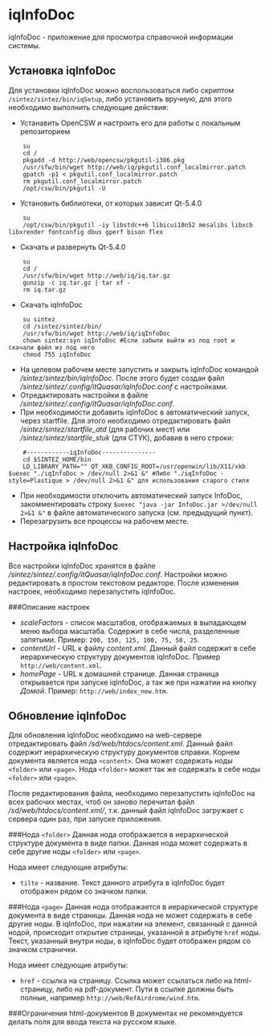 iqInfoDoc
===========
iqInfoDoc - приложение для просмотра справочной информации системы.

Установка iqInfoDoc
-------------------
Для установки iqInfoDoc можно воспользоваться либо скриптом `/sintez/sintez/bin/iqSetup`, либо установить вручную, для этого необходимо выполнить следующие действия:
* Устанавить OpenCSW и настроить его для работы с локальным репозиторием
~~~~~~{bash}
    su
    cd /
    pkgadd -d http://web/opencsw/pkgutil-i386.pkg
    /usr/sfw/bin/wget http://web/iq/pkgutil.conf_localmirror.patch
    gpatch -p1 < pkgutil.conf_localmirror.patch
    rm pkgutil.conf_localmirror.patch
    /opt/csw/bin/pkgutil -U
~~~~~~
* Установить библиотеки, от которых зависит Qt-5.4.0
~~~~~~{bash}
    su
    /opt/csw/bin/pkgutil -iy libstdc++6 libicui18n52 mesalibs libxcb libxrender fontconfig dbus gperf bison flex
~~~~~~
* Скачать и развернуть Qt-5.4.0
~~~~~~{bash}
    su
    cd /
    /usr/sfw/bin/wget http://web/iq/iq.tar.gz
    gunzip -c iq.tar.gz | tar xf -
    rm iq.tar.gz
~~~~~~
* Скачать iqInfoDoc
~~~~~~{bash}
    su sintez
    cd /sintez/sintez/bin/
    /usr/sfw/bin/wget http://web/iq/iqInfoDoc
    chown sintez:syn iqInfoDoc #Если забыли выйти из под root и скачали файл из под него
    chmod 755 iqInfoDoc
~~~~~~
* На целевом рабочем месте запустить и закрыть iqInfoDoc командой */sintez/sintez/bin/iqInfoDoc*. После этого будет создан файл */sintez/sintez/.config/itQuasar/iqInfoDoc.conf* с настройками.
* Отредактировать настройки в файле */sintez/sintez/.config/itQuasar/iqInfoDoc.conf*.
* При необходимости добавить iqInfoDoc в автоматический запуск, через startfile. Для этого необходимо отредактировать файл */sintez/sintez/startfile_atd* (для рабочих мест) или */sintez/sintez/startfile_stuk* (для СТУК), добавив в него строки:
~~~~~~~~{bash}    
    #------------iqInfoDoc---------------
    cd $SINTEZ_HOME/bin
    LD_LIBRARY_PATH="" QT_XKB_CONFIG_ROOT=/usr/openwin/lib/X11/xkb $uexec "./iqInfoDoc > /dev/null 2>&1 &" #Либо "./iqInfoDoc -style=Plastique > /dev/null 2>&1 &" для использования старого стиля
~~~~~~~~
* При необходимости отключить автоматический запуск InfoDoc, закомментировать строку `$uexec "java -jar InfoDoc.jar >/dev/null 2>&1 &"` в файле автоматического запуска (см. предыдущий пункт).
* Перезагрузить все процессы на рабочем месте.

Настройка iqInfoDoc
-------------------
Все настройки iqInfoDoc хранятся в файле */sintez/sintez/.config/itQuasar/iqInfoDoc.conf*. Настройки можно редактировать в простом текстовом редакторе. После изменения настроек, необходимо перезапустить iqInfoDoc.

###Описание настроек
* *scaleFactors* - список масштабов, отображаемых в выпадающем меню выбора масштаба. Содержит в себе числа, разделенные запятыми. Пример: `200, 150, 125, 100, 75, 50, 25`.
* *contentUrl* - URL к файлу *content.xml*. Данный файл содержит в себе иерархическую структуру документов iqInfoDoc. Пример `http://web/content.xml`.
* *homePage* - URL к домашней странице. Данная страница открывается при запуске iqInfoDoc, а так же при нажатии на кнопку *Домой*. Пример: `http://web/index_new.htm`.

Обновление iqInfoDoc
--------------------
Для обновления iqInfoDoc необходимо на web-сервере отредактировать файл */sd/web/htdocs/content.xml*. Данный файл содержит иерархическую структуру документов справки. Корнем документа является нода `<content>`. Она может содержать ноды `<folder>` или `<page>`. Нода `<folder>` может так же содержать в себе ноды `<folder>` или `<page>`. 

После редактирования файла, необходимо перезапустить iqInfoDoc на всех рабочих местах, чтоб он заново перечитал файл */sd/web/htdocs/content.xml/*, т.к. данный файл iqInfoDoc загружает с сервера один раз, при запуске приложения.

###Нода `<folder>`
Данная нода отображается в иерархической структуре документа в виде папки. Данная нода может содержать в себе другие ноды `<folder>` или `<page>`.

Нода имеет следующие атрибуты:
* `tilte` - название. Текст данного атрибута в iqInfoDoc будет отображен рядом со значком папки.

###Нода `<page>`
Данная нода отображается в иерархической структуре документа в виде страницы. Данная нода не может содержать в себе другие ноды. В iqInfoDoc, при нажатии на элемент, связанный с данной нодой, происходит открытие страницы, указанной в атрибуте `href` ноды. Текст, указанный внутри ноды, в iqInfoDoc будет отображен рядом со значком странички.

Нода имеет следующие атрибуты:
* `href` - ссылка на страницу. Ссылка может ссылаться либо на html-страницу, либо на pdf-документ. Пути в ссылке должны быть полные, например `http://web/RefAirdrome/wind.htm`.

###Ограничения html-документов
В документах не рекомендуется делать поля для ввода текста на русском языке.
